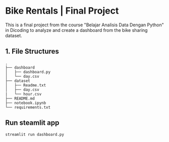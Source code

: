 # Bike Rentals | Final Project

This is a final project from the course "Belajar Analisis Data Dengan Python" in Dicoding to analyze and create a dashboard from the bike sharing dataset.

## 1. File Structures
```
.
├── dashboard
│   ├── dashboard.py
│   └── day.csv
├── dataset
│   ├── Readme.txt
│   ├── day.csv
|   └── hour.csv
├── README.md
├── notebook.ipynb
└── requirements.txt
```

## Run steamlit app
```
streamlit run dashboard.py
```